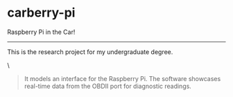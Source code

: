 # carberry-pi
Raspberry Pi in the Car!

<hr>
This is the research project for my undergraduate degree.

\\
> It models an interface for the Raspberry Pi.  The software showcases real-time data from the OBDII port for diagnostic readings.

